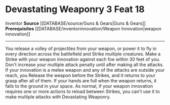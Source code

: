 ﻿---
actions: '[three-actions]'
feat: Devastating Weaponry
id: '3085'
level: '18'
name: Devastating Weaponry
prerequisite: '[[DATABASE/inventorinnovation/Weapon Innovation|weapon innovation]]'
rarity: Common
source: '[[DATABASE/source/Guns & Gears|Guns & Gears]]'
trait:
- '[[DATABASE/trait/Inventor|Inventor]]'
type: Feat

---
# Devastating Weaponry <span class="action-icon">3</span> <span class="item-type">Feat 18</span>

<span class="item-trait">Inventor</span>
**Source** [[DATABASE/source/Guns & Gears|Guns & Gears]]
**Prerequisites** [[DATABASE/inventorinnovation/Weapon Innovation|weapon innovation]]

---
You release a volley of projectiles from your weapon, or power it to fly in every direction across the battlefield and Strike multiple creatures. Make a Strike with your weapon innovation against each foe within 30 feet of you. Don't increase your multiple attack penalty until after making all the attacks. If your innovation is a melee weapon and any of the attacks are outside your reach, you Release the weapon before the Strikes, and it returns to your grasp after all of them. If your hands are full when the weapon returns, it falls to the ground in your space. As normal, if your weapon innovation requires one or more actions to reload between Strikes, you can't use it to make multiple attacks with Devastating Weaponry.